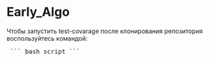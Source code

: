 # Early_Algo
Чтобы запустить test-covarage после клонирования репозитория воспользуйтесь командой:
<pre> ``` bash script ``` </pre>

